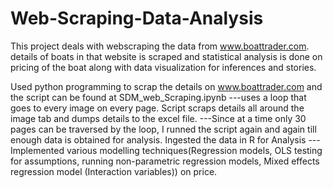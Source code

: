 # Web-Scraping-Data-Analysis
This project deals with webscraping the data from www.boattrader.com. details of boats in that website is scraped and statistical analysis is done on pricing of the boat along with data visualization for inferences and stories.

Used python programming to scrap the details on www.boattrader.com and the script can be found at SDM_web_Scraping.ipynb
    ---uses a loop that goes to every image on every page. Script scraps details all around the image tab and dumps details to the excel file. 
    ---Since at a time only 30 pages can be traversed by the loop, I runned the script again and again till enough data is obtained for analysis.
 Ingested the data in R for Analysis
       ---Implemented various modelling techniques(Regression models, OLS testing for assumptions, running non-parametric regression models, Mixed effects regression model (Interaction variables)) on price. 
